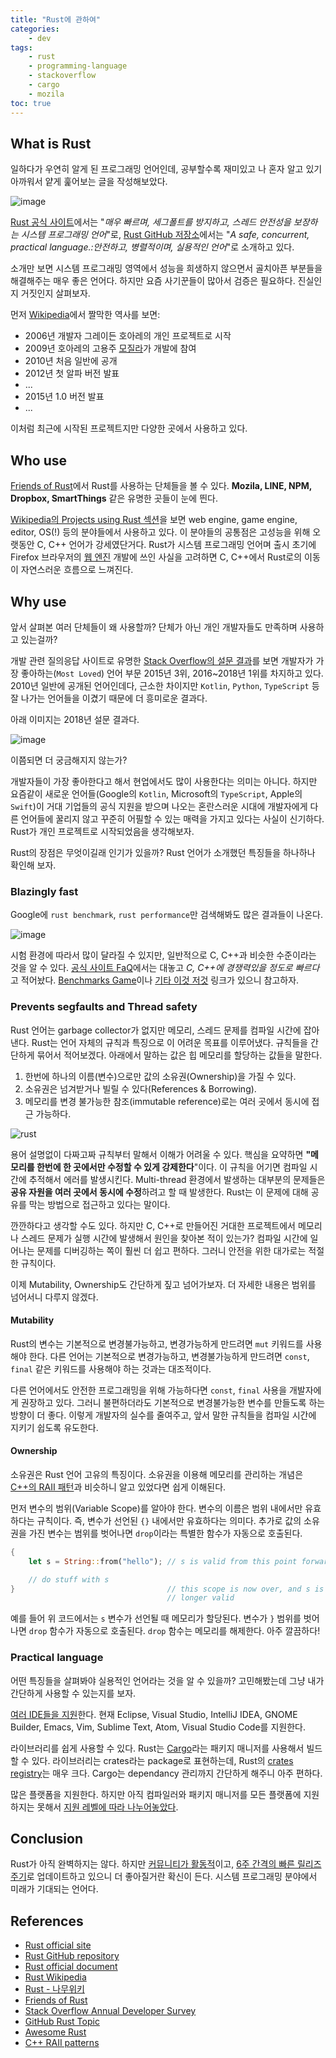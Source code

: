 ```yaml
---
title: "Rust에 관하여"
categories:
    - dev
tags:
    - rust
    - programming-language
    - stackoverflow
    - cargo
    - mozila
toc: true
---
```


## What is Rust

일하다가 우연히 알게 된 프로그래밍 언어인데, 공부할수록 재미있고 나 혼자 알고 있기 아까워서 얕게 훑어보는 글을 작성해보았다.

![image](https://www.rust-lang.org/logos/rust-logo-blk.svg)

[Rust 공식 사이트](https://www.rust-lang.org)에서는 "*매우 빠르며, 세그폴트를 방지하고, 스레드 안전성을 보장하는 시스템 프로그래밍 언어*"로, [Rust GitHub 저장소](https://github.com/rust-lang/rust)에서는 "*A safe, concurrent, practical language.:안전하고, 병렬적이며, 실용적인 언어*"로 소개하고 있다.

소개만 보면 시스템 프로그래밍 영역에서 성능을 희생하지 않으면서 골치아픈 부분들을 해결해주는 매우 좋은 언어다. 하지만 요즘 사기꾼들이 많아서 검증은 필요하다. 진실인지 거짓인지 살펴보자.

먼저 [Wikipedia](https://en.wikipedia.org/wiki/Rust_(programming_language))에서 짤막한 역사를 보면:

- 2006년 개발자 그레이든 호아레의 개인 프로젝트로 시작
- 2009년 호아레의 고용주 [모질라](https://www.mozilla.org)가 개발에 참여
- 2010년 처음 일반에 공개
- 2012년 첫 알파 버전 발표
- ...
- 2015년 1.0 버전 발표
- ...

이처럼 최근에 시작된 프로젝트지만 다양한 곳에서 사용하고 있다.

## Who use

[Friends of Rust](https://www.rust-lang.org/friends.html)에서 Rust를 사용하는 단체들을 볼 수 있다. **Mozila, LINE, NPM, Dropbox, SmartThings** 같은 유명한 곳들이 눈에 띈다.

[Wikipedia의 Projects using Rust 섹션](https://en.wikipedia.org/wiki/Rust_(programming_language)#Projects_using_Rust)을 보면 web engine, game engine, editor, OS(!) 등의 분야들에서 사용하고 있다. 이 분야들의 공통점은 고성능을 위해 오랫동안 C, C++ 언어가 강세였단거다. Rust가 시스템 프로그래밍 언어며 출시 초기에 Firefox 브라우저의 [웹 엔진](https://servo.org/) 개발에 쓰인 사실을 고려하면 C, C++에서 Rust로의 이동이 자연스러운 흐름으로 느껴진다.

## Why use

앞서 살펴본 여러 단체들이 왜 사용할까? 단체가 아닌 개인 개발자들도 만족하며 사용하고 있는걸까?

개발 관련 질의응답 사이트로 유명한 [Stack Overflow의 설문 결과](https://insights.stackoverflow.com/survey)를 보면 개발자가 가장 좋아하는(`Most Loved`) 언어 부문 2015년 3위, 2016~2018년 1위를 차지하고 있다. 2010년 일반에 공개된 언어인데다, 근소한 차이지만 `Kotlin`, `Python`, `TypeScript` 등 잘 나가는 언어들을 이겼기 때문에 더 흥미로운 결과다.

아래 이미지는 2018년 설문 결과다.

![image](https://user-images.githubusercontent.com/4952571/39203695-82e6be2a-4830-11e8-89cb-6b4f6c7e2b30.png)

이쯤되면 더 궁금해지지 않는가?

개발자들이 가장 좋아한다고 해서 현업에서도 많이 사용한다는 의미는 아니다. 하지만 요즘같이 새로운 언어들(Google의 `Kotlin`, Microsoft의 `TypeScript`, Apple의 `Swift`)이 거대 기업들의 공식 지원을 받으며 나오는 혼란스러운 시대에 개발자에게 다른 언어들에 꿀리지 않고 꾸준히 어필할 수 있는 매력을 가지고 있다는 사실이 신기하다. Rust가 개인 프로젝트로 시작되었음을 생각해보자.

Rust의 장점은 무엇이길래 인기가 있을까? Rust 언어가 소개했던 특징들을 하나하나 확인해 보자.

### Blazingly fast

Google에 `rust benchmark`, `rust performance`만 검색해봐도 많은 결과들이 나온다.

![image](https://user-images.githubusercontent.com/4952571/39201824-30811874-482b-11e8-806f-85b614f4e3e6.png)

시험 환경에 따라서 많이 달라질 수 있지만, 일반적으로 C, C++과 비슷한 수준이라는 것을 알 수 있다. [공식 사이트 FaQ](https://www.rust-lang.org/en-US/faq.html)에서는 대놓고 *C, C++에 경쟁력있을 정도로 빠르다*고 적어놨다. [Benchmarks Game](https://benchmarksgame.alioth.debian.org/u64q/compare.php?lang=rust&lang2=gpp)이나 [기타 이것 저것](https://github.com/kostya/benchmarks) 링크가 있으니 참고하자.

### Prevents segfaults and Thread safety

Rust 언어는 garbage collector가 없지만 메모리, 스레드 문제를 컴파일 시간에 잡아낸다. Rust는 언어 자체의 규칙과 특징으로 이 어려운 목표를 이루어냈다. 규칙들을 간단하게 묶어서 적어보겠다. 아래에서 말하는 값은 힙 메모리를 할당하는 값들을 말한다.

1. 한번에 하나의 이름(변수)으로만 값의 소유권(Ownership)을 가질 수 있다.
2. 소유권은 넘겨받거나 빌릴 수 있다(References & Borrowing).
3. 메모리를 변경 불가능한 참조(immutable reference)로는 여러 곳에서 동시에 접근 가능하다.

![rust](https://user-images.githubusercontent.com/4952571/39671521-d1af33de-5154-11e8-9796-564c254e0a85.jpg)

용어 설명없이 다짜고짜 규칙부터 말해서 이해가 어려울 수 있다. 핵심을 요약하면 **"메모리를 한번에 한 곳에서만 수정할 수 있게 강제한다**"이다. 이 규칙을 어기면 컴파일 시간에 추적해서 에러를 발생시킨다. Multi-thread 환경에서 발생하는 대부분의 문제들은 **공유 자원을 여러 곳에서 동시에 수정**하려고 할 때 발생한다. Rust는 이 문제에 대해 공유를 막는 방법으로 접근하고 있다는 말이다.

깐깐하다고 생각할 수도 있다. 하지만 C, C++로 만들어진 거대한 프로젝트에서 메모리나 스레드 문제가 실행 시간에 발생해서 원인을 찾아본 적이 있는가? 컴파일 시간에 일어나는 문제를 디버깅하는 쪽이 훨씬 더 쉽고 편하다. 그러니 안전을 위한 대가로는 적절한 규칙이다.

이제 Mutability, Ownership도 간단하게 짚고 넘어가보자. 더 자세한 내용은 범위를 넘어서니 다루지 않겠다.

#### Mutability

Rust의 변수는 기본적으로 변경불가능하고, 변경가능하게 만드려면 `mut` 키워드를 사용해야 한다. 다른 언어는 기본적으로 변경가능하고, 변경불가능하게 만드려면 `const`, `final` 같은 키워드를 사용해야 하는 것과는 대조적이다.

다른 언어에서도 안전한 프로그래밍을 위해 가능하다면 `const`, `final` 사용을 개발자에게 권장하고 있다. 그러니 불편하더라도 기본적으로 변경불가능한 변수를 만들도록 하는 방향이 더 좋다. 이렇게 개발자의 실수를 줄여주고, 앞서 말한 규칙들을 컴파일 시간에 지키기 쉽도록 유도한다.

#### Ownership

소유권은 Rust 언어 고유의 특징이다. 소유권을 이용해 메모리를 관리하는 개념은 [C++의 RAII 패턴](http://en.cppreference.com/w/cpp/language/raii)과 비슷하니 알고 있었다면 쉽게 이해된다.

먼저 변수의 범위(Variable Scope)를 알아야 한다. 변수의 이름은 범위 내에서만 유효하다는 규칙이다. 즉, 변수가 선언된 `{}` 내에서만 유효하다는 의미다. 추가로 값의 소유권을 가진 변수는 범위를 벗어나면 `drop`이라는 특별한 함수가 자동으로 호출된다.

```rust
{
    let s = String::from("hello"); // s is valid from this point forward

    // do stuff with s
}                                  // this scope is now over, and s is no
                                   // longer valid
```

예를 들어 위 코드에서는 `s` 변수가 선언될 때 메모리가 할당된다. 변수가 `}` 범위를 벗어나면 `drop` 함수가 자동으로 호출된다. `drop` 함수는 메모리를 해제한다. 아주 깔끔하다!

### Practical language

어떤 특징들을 살펴봐야 실용적인 언어라는 것을 알 수 있을까? 고민해봤는데 그냥 내가 간단하게 사용할 수 있는지를 보자.

[여러 IDE들을 지원](https://forge.rust-lang.org/ides.html)한다. 현재 Eclipse, Visual Studio, IntelliJ IDEA, GNOME Builder, Emacs, Vim, Sublime Text, Atom, Visual Studio Code를 지원한다.

라이브러리를 쉽게 사용할 수 있다. Rust는 [Cargo](https://github.com/rust-lang/cargo)라는 패키지 매니저를 사용해서 빌드할 수 있다. 라이브러리는 crates라는 package로 표현하는데, Rust의 [crates registry](https://crates.io/)는 매우 크다. Cargo는 dependancy 관리까지 간단하게 해주니 아주 편하다.

많은 플랫폼을 지원한다. 하지만 아직 컴파일러와 패키지 매니저를 모든 플랫폼에 지원하지는 못해서 [지원 레벨에 따라 나누어놓았다](https://forge.rust-lang.org/platform-support.html).

## Conclusion

Rust가 아직 완벽하지는 않다. 하지만 [커뮤니티가 활동적](https://github.com/rust-lang/rust/pulse)이고, [6주 간격의 빠른 릴리즈 주기](https://github.com/rust-lang/rfcs/blob/master/text/0507-release-channels.md)로 업데이트하고 있으니 더 좋아질거란 확신이 든다. 시스템 프로그래밍 분야에서 미래가 기대되는 언어다.

## References

- [Rust official site](https://www.rust-lang.org)
- [Rust GitHub repository](https://github.com/rust-lang/rust)
- [Rust official document](https://doc.rust-lang.org/stable/book/)
- [Rust Wikipedia](https://en.wikipedia.org/wiki/Rust_(programming_language))
- [Rust - 나무위키](https://namu.wiki/w/Rust)
- [Friends of Rust](https://www.rust-lang.org/friends.html)
- [Stack Overflow Annual Developer Survey](https://insights.stackoverflow.com/survey)
- [GitHub Rust Topic](https://github.com/topics/rust)
- [Awesome Rust](https://github.com/rust-unofficial/awesome-rust)
- [C++ RAII patterns](http://en.cppreference.com/w/cpp/language/raii)

